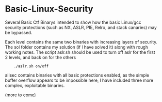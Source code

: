 # Basic-Linux-Security

Several Basic Ctf Binarys intended to show how the basic Linux/gcc
security protections (such as NX, ASLR, PIE, Relro, and stack canaries) 
may be bypassed.

Each level contains the same two binaries with increasing layers of 
security. The sol folder contains my solution (if I have solved it)
along with rough working notes.
The script aslr.sh should be used to turn off aslr for the first 2
levels, and back on for the others 

```
    ./aslr.sh on/off
```

allsec contains binaries with all basic protections enabled, as the
simple buffer overflow appears to be impossible here, I have included
three more complex, exploitable binaries. 

(more to come)
